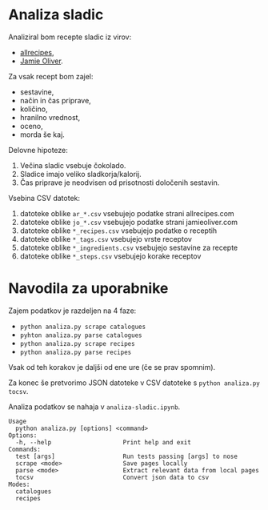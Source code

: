 Analiza sladic
==============

Analiziral bom recepte sladic iz virov:
* [allrecipes](https://www.allrecipes.com/recipes/79/desserts/),
* [Jamie Oliver](https://www.jamieoliver.com/recipes/category/course/desserts/).

Za vsak recept bom zajel:
* sestavine,
* način in čas priprave,
* količino,
* hranilno vrednost,
* oceno,
* morda še kaj.

Delovne hipoteze:
1. Večina sladic vsebuje čokolado.
2. Sladice imajo veliko sladkorja/kalorij.
3. Čas priprave je neodvisen od prisotnosti določenih sestavin.

Vsebina CSV datotek:
1. datoteke oblike `ar_*.csv` vsebujejo podatke strani allrecipes.com
2. datoteke oblike `jo_*.csv` vsebujejo podatke strani jamieoliver.com
3. datoteke oblike `*_recipes.csv` vsebujejo podatke o receptih
4. datoteke oblike `*_tags.csv` vsebujejo vrste receptov
5. datoteke oblike `*_ingredients.csv` vsebujejo sestavine za recepte
6. datoteke oblike `*_steps.csv` vsebujejo korake receptov

# Navodila za uporabnike

Zajem podatkov je razdeljen na 4 faze:
* `python analiza.py scrape catalogues`
* `pyhton analiza.py parse catalogues`
* `python analiza.py scrape recipes`
* `python analiza.py parse recipes`

Vsak od teh korakov je daljši od ene ure (če se prav spomnim).

Za konec še pretvorimo JSON datoteke v CSV datoteke s `python analiza.py tocsv`.

Analiza podatkov se nahaja v `analiza-sladic.ipynb`.

```
Usage
  python analiza.py [options] <command>
Options:
  -h, --help                    Print help and exit
Commands:
  test [args]                   Run tests passing [args] to nose
  scrape <mode>                 Save pages locally
  parse <mode>                  Extract relevant data from local pages
  tocsv                         Convert json data to csv
Modes:
  catalogues
  recipes
```
